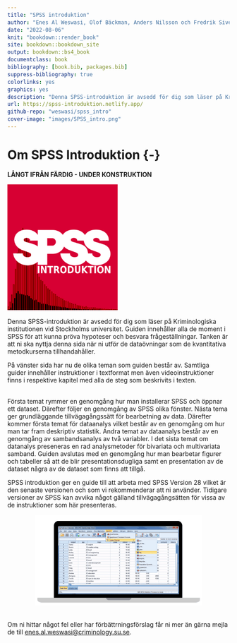 ```yaml
--- 
title: "SPSS introduktion"
author: "Enes Al Weswasi, Olof Bäckman, Anders Nilsson och Fredrik Sivertsson"
date: "2022-08-06"
knit: "bookdown::render_book"
site: bookdown::bookdown_site
output: bookdown::bs4_book
documentclass: book
bibliography: [book.bib, packages.bib]
suppress-bibliography: true
colorlinks: yes
graphics: yes
description: "Denna SPSS-introduktion är avsedd för dig som läser på Kriminologiska institutionen vid Stockholms universitet."
url: https://spss-introduktion.netlify.app/
github-repo: "weswasi/spss_intro"
cover-image: "images/SPSS_intro.png"
---
```




# Om SPSS Introduktion {-}

<b>LÅNGT IFRÅN FÄRDIG - UNDER KONSTRUKTION</b>

<img src="images/SPSS_intro.png" width="250" height="285" class="cover"/><p>Denna SPSS-introduktion är avsedd för dig som läser på Kriminologiska institutionen vid Stockholms universitet. Guiden innehåller alla de moment i SPSS för att kunna pröva hypoteser och besvara frågeställningar. Tanken är att ni ska nyttja denna sida när ni utför de dataövningar som de kvantitativa metodkurserna tillhandahåller.

På vänster sida har nu de olika teman som guiden består av. Samtliga guider innehåller instruktioner i textformat men även videoinstruktioner finns i respektive kapitel med alla de steg som beskrivits i texten.</p>
<br>
Första temat rymmer en genomgång hur man installerar SPSS och öppnar ett dataset. Därefter följer en genomgång av SPSS olika fönster. Nästa tema ger grundläggande tillvägagångssätt för bearbetning av data. Därefter kommer första temat för dataanalys vilket består av en genomgång om hur man tar fram deskriptiv statistik. Andra temat av dataanalys består av en genomgång av sambandsanalys av två variabler. I det sista temat om datanalys preseneras en rad analysmetoder för bivariata och multivariata samband. Guiden avslutas med en genomgång hur man bearbetar figurer och tabeller så att de blir presentationsdugliga samt en presentation av de dataset några av de dataset som finns att tillgå.

SPSS introduktion ger en guide till att arbeta med SPSS Version 28 vilket är den senaste versionen och som vi rekommenderar att ni använder. Tidigare versioner av SPSS kan avvika något gälland tillvägagångsätten för vissa av de instruktioner som här presenteras.

<center><img src="images/animation.gif" width="75%" height="75%"/></center><br>

Om ni hittar något fel eller har förbättrningsförslag får ni mer än gärna mejla de till <a href = "mailto: enes.al.weswasi@criminology.su.se">enes.al.weswasi@criminology.su.se</a>.
